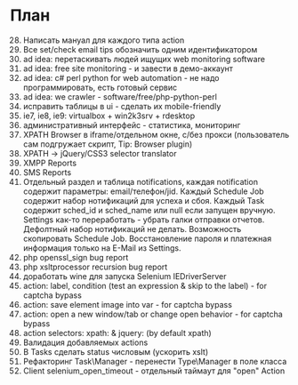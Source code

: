 План
====
28. Написать мануал для каждого типа action
29. Все set/check email tips обозначить одним идентификатором
1. ad idea: перетаскивать людей ищущих web monitoring software
1. ad idea: free site monitoring - и завести в демо-аккаунт
1. ad idea: c# perl python for web automation - не надо программировать, есть готовый сервис
1. ad idea: we crawler - software/free/php-python-perl
1. исправить таблицы в ui - сделать их mobile-friendly
3. ie7, ie8, ie9: virtualbox + win2k3srv + rdesktop
4. административный интерфейс - статистика, мониторинг
11. XPATH Browser в iframe/отдельном окне, с/без прокси (пользователь сам подгружает скрипт, Tip: Browser plugin)
12. XPATH -> jQuery/CSS3 selector translator
13. XMPP Reports
14. SMS Reports
15. Отдельный раздел и таблица notifications, каждая notification содержит параметры: email/телефон/jid. Каждый Schedule Job содержит
 набор нотификаций для успеха и сбоя. Каждый Task содержит sched_id и sched_name или null если запущен вручную. Settings как-то
 переработать - убрать галки отправки отчетов. Дефолтный набор нотификаций не делать. Возможность скопировать Schedule Job.
 Восстановление пароля и платежная информация только на E-Mail из Settings.
16. php openssl_sign bug report
17. php xsltprocessor recursion bug report
18. доработать wine для запуска Selenium IEDriverServer
19. action: label, condition (test an expression & skip to the label) - for captcha bypass
20. action: save element image into var - for captcha bypass
21. action: open a new window/tab or change open behavior - for captcha bypass
22. action selectors: xpath: & jquery: (by default xpath)
23. Валидация добавляемых actions
24. В Tasks сделать status числовым (ускорить xslt)
25. Рефакторинг Task\Manager - перенести Type\Manager в поле класса
26. Client selenium_open_timeout - отдельный таймаут для "open" Action
